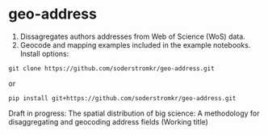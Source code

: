 # geo-address
1. Dissagregates authors addresses from Web of Science (WoS) data.   
1. Geocode and mapping examples included in the example notebooks.
Install options:
```
git clone https://github.com/soderstromkr/geo-address.git
```
or
```
pip install git+https://github.com/soderstromkr/geo-address.git
```
Draft in progress: The spatial distribution of big science: A methodology for disaggregating and geocoding address fields (Working title)
